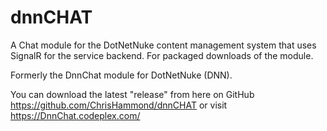 dnnCHAT
=======

A Chat module for the DotNetNuke content management system that uses SignalR for the service backend. For packaged downloads of the module. 

Formerly the DnnChat module for DotNetNuke (DNN).

You can download the latest "release" from here on GitHub https://github.com/ChrisHammond/dnnCHAT or visit https://DnnChat.codeplex.com/
